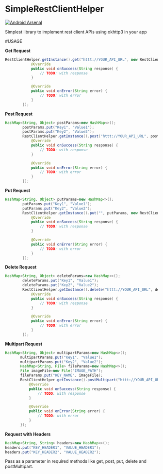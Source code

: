# SimpleRestClientHelper
[![Android Arsenal](https://img.shields.io/badge/Android%20Arsenal-SimpleRestClientHelper-green.svg?style=true)](https://android-arsenal.com/details/1/4242)

Simplest library to implement  rest client APIs using okhttp3 in your app

#USAGE

**Get Request**
~~~java
RestClientHelper.getInstance().get("httt://YOUR_API_URL", new RestClientHelper.RestClientListener() {
            @Override
            public void onSuccess(String response) {
                // TODO: with response
            }

            @Override
            public void onError(String error) {
                // TODO: with error
            }
        });
~~~

**Post Request**
~~~java
HashMap<String, Object> postParams=new HashMap<>();
        postParams.put("Key1", "Value1");
        postParams.put("Key2", "Value2");
        RestClientHelper.getInstance().post("httt://YOUR_API_URL", postParams, new RestClientHelper.RestClientListener() {
            @Override
            public void onSuccess(String response) {
                // TODO: with response
            }

            @Override
            public void onError(String error) {
                // TODO: with error
            }
        });
 ~~~
 
 **Put Request**
~~~java
HashMap<String, Object> putParams=new HashMap<>();
        putParams.put("Key1", "Value1");
        putParams.put("Key2", "Value2");
        RestClientHelper.getInstance().put("", putParams, new RestClientHelper.RestClientListener() {
            @Override
            public void onSuccess(String response) {
                // TODO: with response 
            }

            @Override
            public void onError(String error) {
                // TODO: with error 
            }
        });
 ~~~
 
 **Delete Request**
~~~java
HashMap<String, Object> deleteParams=new HashMap<>();
        deleteParams.put("Key1", "Value1");
        deleteParams.put("Key2", "Value2");
        RestClientHelper.getInstance().delete("httt://YOUR_API_URL", deleteParams, new RestClientHelper.RestClientListener() {
            @Override
            public void onSuccess(String response) {
                // TODO: with response
            }

            @Override
            public void onError(String error) {
                // TODO: with error
            }
        });
 ~~~
 
 **Multipart Request**
 ~~~java
 HashMap<String, Object> multipartParams=new HashMap<>();
        multipartParams.put("Key1", "Value1");
        multipartParams.put("Key2", "Value2");
        HashMap<String, File> fileParams=new HashMap<>();
        File imageFile=new File("IMAGE_PATH");
        fileParams.put("KEY_NAME", imageFile);
        RestClientHelper.getInstance().postMultipart("httt://YOUR_API_URL", multipartParams, fileParams, new RestClientHelper.RestClientListener() {
            @Override
            public void onSuccess(String response) {
                // TODO: with response
            }

            @Override
            public void onError(String error) {
                // TODO: with error
            }
        });
  ~~~
  
  **Request with Headers**
  ~~~java
  HashMap<String, String> headers=new HashMap<>();
  headers.put("KEY_HEADER1", "VALUE_HEADER1");
  headers.put("KEY_HEADER2", "VALUE_HEADER2");
  ~~~
  Pass as a parameter in required methods like get, post, put, delete and postMultipart.
